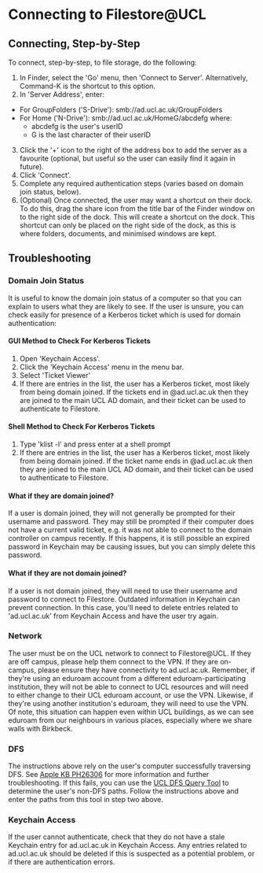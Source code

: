 # Connecting to Filestore@UCL
## Connecting, Step-by-Step
To connect, step-by-step, to file storage, do the following:
1. In Finder, select the 'Go' menu, then 'Connect to Server'. Alternatively, Command-K is the shortcut to this option.
2. In 'Server Address', enter:
  * For GroupFolders ('S-Drive'): smb://ad.ucl.ac.uk/GroupFolders
  * For Home ('N-Drive'): smb://ad.ucl.ac.uk/HomeG/abcdefg where:
    * abcdefg is the user's userID
    * G is the last character of their userID
3. Click the '+' icon to the right of the address box to add the server as a favourite (optional, but useful so the user can easily find it again in future).
4. Click 'Connect'.
5. Complete any required authentication steps (varies based on domain join status, below).
6. (Optional) Once connected, the user may want a shortcut on their dock. To do this, drag the share icon from the title bar of the Finder window on to the right side of the dock. This will create a shortcut on the dock. This shortcut can only be placed on the right side of the dock, as this is where folders, documents, and minimised windows are kept.
## Troubleshooting
### Domain Join Status
It is useful to know the domain join status of a computer so that you can explain to users what they are likely to see. If the user is unsure, you can check easily for presence of a Kerberos ticket which is used for domain authentication:
#### GUI Method to Check For Kerberos Tickets
1. Open 'Keychain Access'.
2. Click the 'Keychain Access' menu in the menu bar.
3. Select 'Ticket Viewer'
4. If there are entries in the list, the user has a Kerberos ticket, most likely from being domain joined. If the tickets end in @ad.ucl.ac.uk then they are joined to the main UCL AD domain, and their ticket can be used to authenticate to Filestore.
#### Shell Method to Check For Kerberos Tickets
1. Type 'klist -l' and press enter at a shell prompt
2. If there are entries in the list, the user has a Kerberos ticket, most likely from being domain joined. If the ticket name ends in @ad.ucl.ac.uk then they are joined to the main UCL AD domain, and their ticket can be used to authenticate to Filestore.
#### What if they are domain joined?
If a user is domain joined, they will not generally be prompted for their username and password. They may still be prompted if their computer does not have a current valid ticket, e.g. it was not able to connect to the domain controller on campus recently. If this happens, it is still possible an expired password in Keychain may be causing issues, but you can simply delete this password.
#### What if they are not domain joined?
If a user is not domain joined, they will need to use their username and password to connect to Filestore. Outdated information in Keychain can prevent connection. In this case, you'll need to delete entries related to 'ad.ucl.ac.uk' from Keychain Access and have the user try again.
### Network
The user must be on the UCL network to connect to Filestore@UCL. If they are off campus, please help them connect to the VPN.
If they are on-campus, please ensure they have connectivity to ad.ucl.ac.uk. Remember, if they're using an eduroam account from a different eduroam-participating institution, they will not be able to connect to UCL resources and will need to either change to their UCL eduroam account, or use the VPN.
Likewise, if they're using another institution's eduroam, they will need to use the VPN. Of note, this situation can happen even within UCL buildings, as we can see eduroam from our neighbours in various places, especially where we share walls with Birkbeck.
### DFS
The instructions above rely on the user's computer successfully traversing DFS. See [Apple KB PH26306](https://support.apple.com/kb/PH26306) for more information and further troubleshooting. If this fails, you can use the [UCL DFS Query Tool](http://webdfs01.ad.ucl.ac.uk/dfs-query/) to determine the user's non-DFS paths. Follow the instructions above and enter the paths from this tool in step two above.
### Keychain Access
If the user cannot authenticate, check that they do not have a stale Keychain entry for ad.ucl.ac.uk in Keychain Access. Any entries related to ad.ucl.ac.uk should be deleted if this is suspected as a potential problem, or if there are authentication errors.

